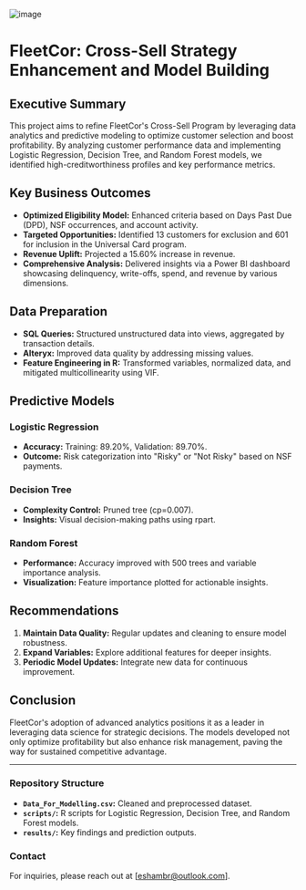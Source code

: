 ![image](https://github.com/user-attachments/assets/f2c917c1-56db-4d17-950a-3f8d119eb23d)
# FleetCor: Cross-Sell Strategy Enhancement and Model Building

## Executive Summary
This project aims to refine FleetCor's Cross-Sell Program by leveraging data analytics and predictive modeling to optimize customer selection and boost profitability. By analyzing customer performance data and implementing Logistic Regression, Decision Tree, and Random Forest models, we identified high-creditworthiness profiles and key performance metrics.

## Key Business Outcomes
- **Optimized Eligibility Model:** Enhanced criteria based on Days Past Due (DPD), NSF occurrences, and account activity.
- **Targeted Opportunities:** Identified 13 customers for exclusion and 601 for inclusion in the Universal Card program.
- **Revenue Uplift:** Projected a 15.60% increase in revenue.
- **Comprehensive Analysis:** Delivered insights via a Power BI dashboard showcasing delinquency, write-offs, spend, and revenue by various dimensions.

## Data Preparation
- **SQL Queries:** Structured unstructured data into views, aggregated by transaction details.
- **Alteryx:** Improved data quality by addressing missing values.
- **Feature Engineering in R:** Transformed variables, normalized data, and mitigated multicollinearity using VIF.

## Predictive Models
### Logistic Regression
- **Accuracy:** Training: 89.20%, Validation: 89.70%.
- **Outcome:** Risk categorization into "Risky" or "Not Risky" based on NSF payments.

### Decision Tree
- **Complexity Control:** Pruned tree (cp=0.007).
- **Insights:** Visual decision-making paths using rpart.

### Random Forest
- **Performance:** Accuracy improved with 500 trees and variable importance analysis.
- **Visualization:** Feature importance plotted for actionable insights.

## Recommendations
1. **Maintain Data Quality:** Regular updates and cleaning to ensure model robustness.
2. **Expand Variables:** Explore additional features for deeper insights.
3. **Periodic Model Updates:** Integrate new data for continuous improvement.

## Conclusion
FleetCor's adoption of advanced analytics positions it as a leader in leveraging data science for strategic decisions. The models developed not only optimize profitability but also enhance risk management, paving the way for sustained competitive advantage.

---

### Repository Structure
- **`Data_For_Modelling.csv`:** Cleaned and preprocessed dataset.
- **`scripts/`:** R scripts for Logistic Regression, Decision Tree, and Random Forest models.
- **`results/`:** Key findings and prediction outputs.

### Contact
For inquiries, please reach out at [eshambr@outlook.com].
